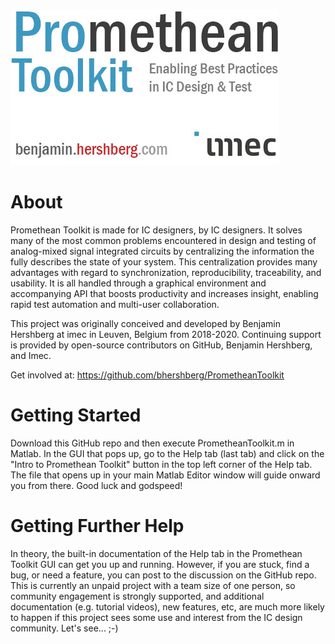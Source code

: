 ![Promethean Toolkit: Enabling Best Practices in IC Design & Test](core/common/logo_white.jpg?raw=true "Title")

# About
Promethean Toolkit is made for IC designers, by IC designers. It solves many of the most common problems encountered in design and testing of analog-mixed signal integrated circuits by centralizing the information the fully describes the state of your system. This centralization provides many advantages with regard to synchronization, reproducibility, traceability, and usability. It is all handled through a graphical environment and accompanying API that boosts productivity and increases insight, enabling rapid test automation and multi-user collaboration.

This project was originally conceived and developed by Benjamin Hershberg at imec in Leuven, Belgium from 2018-2020. Continuing support is provided by open-source contributors on GitHub, Benjamin Hershberg, and Imec.

Get involved at: https://github.com/bhershberg/PrometheanToolkit


# Getting Started
Download this GitHub repo and then execute PrometheanToolkit.m in Matlab. In the GUI that pops up, go to the Help tab (last tab) and click on the "Intro to Promethean Toolkit" button in the top left corner of the Help tab. The file that opens up in your main Matlab Editor window will guide onward you from there. Good luck and godspeed!

# Getting Further Help
In theory, the built-in documentation of the Help tab in the Promethean Toolkit GUI can get you up and running. However, if you are stuck, find a bug, or need a feature, you can post to the discussion on the GitHub repo. This is currently an unpaid project with a team size of one person, so community engagement is strongly supported, and additional documentation (e.g. tutorial videos), new features, etc, are much more likely to happen if this project sees some use and interest from the IC design community. Let's see... ;-)
